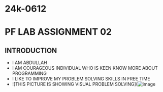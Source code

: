# 24k-0612
 
  # PF LAB ASSIGNMENT 02
## INTRODUCTION
* I AM ABDULLAH
* I AM COURAGEOUS INDIVIDUAL WHO IS KEEN KNOW MORE ABOUT PROGRAMMING
* I LIKE TO IMPROVE MY PROBLEM SOLVING SKILLS IN FREE TIME
* ![THIS PICTURE IS SHOWING VISUAL PROBLEM SOLVING](![image](https://github.com/user-attachments/assets/6aa4f1af-354d-4729-a36a-0a210b057870)
